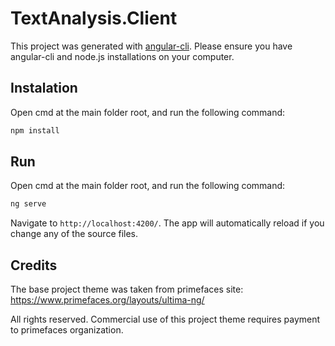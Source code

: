 # TextAnalysis.Client

This project was generated with [angular-cli](https://github.com/angular/angular-cli).
Please ensure you have angular-cli and node.js installations on your computer.

## Instalation
Open cmd at the main folder root, and run the following command:

```bash
npm install
```

## Run
Open cmd at the main folder root, and run the following command:
```bash
ng serve
```
Navigate to `http://localhost:4200/`. The app will automatically reload if you change any of the source files.

## Credits
The base project theme was taken from primefaces site: https://www.primefaces.org/layouts/ultima-ng/

All rights reserved. Commercial use of this project theme requires payment to primefaces organization.
